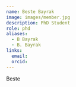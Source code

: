 ```yaml
---
name: Beste Bayrak
image: images/member.jpg
description: PhD Student
role: phd
aliases:
  - B Bayrak
  - B. Bayrak
links:
  email:
  orcid:
---
```


Beste
